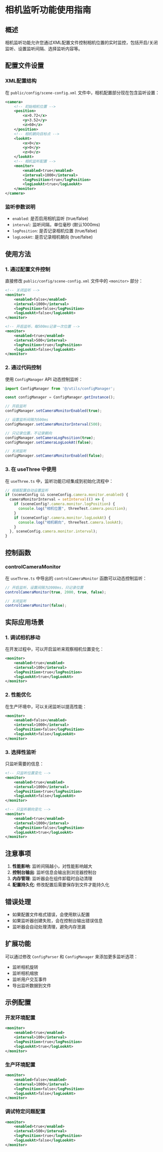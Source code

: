# 相机监听功能使用指南

## 概述

相机监听功能允许您通过XML配置文件控制相机位置的实时监控，包括开启/关闭监听、设置监听间隔、选择监听内容等。

## 配置文件设置

### XML配置结构

在 `public/config/scene-config.xml` 文件中，相机配置部分现在包含监听设置：

```xml
<camera>
    <!-- 初始相机位置 -->
    <position>
        <x>0.72</x>
        <y>3.52</y>
        <z>60</z>
    </position>
    <!-- 相机朝向目标点 -->
    <lookAt>
        <x>0</x>
        <y>0</y>
        <z>0</z>
    </lookAt>
    <!-- 相机监听配置 -->
    <monitor>
        <enabled>true</enabled>
        <interval>1000</interval>
        <logPosition>true</logPosition>
        <logLookAt>true</logLookAt>
    </monitor>
</camera>
```

### 监听参数说明

- `enabled`: 是否启用相机监听 (true/false)
- `interval`: 监听间隔，单位毫秒 (默认1000ms)
- `logPosition`: 是否记录相机位置 (true/false)
- `logLookAt`: 是否记录相机朝向 (true/false)

## 使用方法

### 1. 通过配置文件控制

直接修改 `public/config/scene-config.xml` 文件中的 `<monitor>` 部分：

```xml
<!-- 关闭监听 -->
<monitor>
    <enabled>false</enabled>
    <interval>1000</interval>
    <logPosition>false</logPosition>
    <logLookAt>false</logLookAt>
</monitor>

<!-- 开启监听，每500ms记录一次位置 -->
<monitor>
    <enabled>true</enabled>
    <interval>500</interval>
    <logPosition>true</logPosition>
    <logLookAt>false</logLookAt>
</monitor>
```

### 2. 通过代码控制

使用 `ConfigManager` API 动态控制监听：

```typescript
import ConfigManager from '@/utils/configManager';

const configManager = ConfigManager.getInstance();

// 开启监听
configManager.setCameraMonitorEnabled(true);

// 设置监听间隔为500ms
configManager.setCameraMonitorInterval(500);

// 只记录位置，不记录朝向
configManager.setCameraLogPosition(true);
configManager.setCameraLogLookAt(false);

// 关闭监听
configManager.setCameraMonitorEnabled(false);
```

### 3. 在 useThree 中使用

在 `useThree.ts` 中，监听功能已经集成到初始化流程中：

```typescript
// 根据配置自动设置监听
if (sceneConfig && sceneConfig.camera.monitor.enabled) {
  cameraMonitorInterval = setInterval(() => {
    if (sceneConfig?.camera.monitor.logPosition) {
      console.log("相机位置", threeTest.camera.position);
    }
    if (sceneConfig?.camera.monitor.logLookAt) {
      console.log("相机朝向", threeTest.camera.lookAt);
    }
  }, sceneConfig.camera.monitor.interval);
}
```

## 控制函数

### controlCameraMonitor

在 `useThree.ts` 中导出的 `controlCameraMonitor` 函数可以动态控制监听：

```typescript
// 开启监听，设置间隔为2000ms，只记录位置
controlCameraMonitor(true, 2000, true, false);

// 关闭监听
controlCameraMonitor(false);
```

## 实际应用场景

### 1. 调试相机移动

在开发过程中，可以开启监听来观察相机位置变化：

```xml
<monitor>
    <enabled>true</enabled>
    <interval>100</interval>
    <logPosition>true</logPosition>
    <logLookAt>true</logLookAt>
</monitor>
```

### 2. 性能优化

在生产环境中，可以关闭监听以提高性能：

```xml
<monitor>
    <enabled>false</enabled>
    <interval>1000</interval>
    <logPosition>false</logPosition>
    <logLookAt>false</logLookAt>
</monitor>
```

### 3. 选择性监听

只监听需要的信息：

```xml
<!-- 只监听位置变化 -->
<monitor>
    <enabled>true</enabled>
    <interval>1000</interval>
    <logPosition>true</logPosition>
    <logLookAt>false</logLookAt>
</monitor>

<!-- 只监听朝向变化 -->
<monitor>
    <enabled>true</enabled>
    <interval>1000</interval>
    <logPosition>false</logPosition>
    <logLookAt>true</logLookAt>
</monitor>
```

## 注意事项

1. **性能影响**: 监听间隔越小，对性能影响越大
2. **控制台输出**: 监听信息会输出到浏览器控制台
3. **内存管理**: 监听器会在组件卸载时自动清理
4. **配置持久化**: 修改配置后需要保存到文件才能持久化

## 错误处理

- 如果配置文件格式错误，会使用默认配置
- 如果监听器创建失败，会在控制台输出错误信息
- 监听器会自动处理清理，避免内存泄漏

## 扩展功能

可以通过修改 `ConfigParser` 和 `ConfigManager` 来添加更多监听选项：

- 监听相机旋转
- 监听相机缩放
- 监听用户交互事件
- 导出监听数据到文件

## 示例配置

### 开发环境配置
```xml
<monitor>
    <enabled>true</enabled>
    <interval>100</interval>
    <logPosition>true</logPosition>
    <logLookAt>true</logLookAt>
</monitor>
```

### 生产环境配置
```xml
<monitor>
    <enabled>false</enabled>
    <interval>1000</interval>
    <logPosition>false</logPosition>
    <logLookAt>false</logLookAt>
</monitor>
```

### 调试特定问题配置
```xml
<monitor>
    <enabled>true</enabled>
    <interval>500</interval>
    <logPosition>true</logPosition>
    <logLookAt>false</logLookAt>
</monitor>
``` 